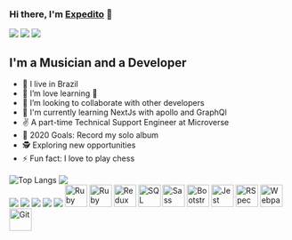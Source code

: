 
<!--
**expjazz/expjazz** is a ✨ _special_ ✨ repository because its `README.md` (this file) appears on your GitHub profile.

Here are some ideas to get you started:

- 🔭 I’m currently working on ...
- 🌱 I’m currently learning ...
- 👯 I’m looking to collaborate on ...
- 🤔 I’m looking for help with ...
- 💬 Ask me about ...
- 📫 How to reach me: ...
- 😄 Pronouns: ...
- ⚡ Fun fact: ...
-->
### Hi there, I'm [Expedito](https://www.expeditoandrade.me) 👋

<a href="https://twitter.com/expeditojazz" target="_blank"><img src="https://img.icons8.com/color/48/000000/twitter.png"/></a>
<a href="https://www.linkedin.com/in/expeditoandrade/" target="_blank"><img src="https://img.icons8.com/fluent/48/000000/linkedin.png"/></a>
<a href="mailto:expeditojazz@gmail.com"><img src="https://img.icons8.com/ios/48/000000/important-mail.png"/></a>


## I'm a Musician and a Developer

- 🔭 I live in Brazil
- 🌱 I’m love learning  🤣
- 👯 I’m looking to collaborate with other developers
- 🤯 I'm currently learning NextJs with apollo and GraphQl
- ✌️ A part-time Technical Support Engineer at Microverse
- 🥅 2020 Goals: Record my solo album
- 🕵 Exploring new opportunities
- ⚡ Fun fact: I love to play chess

<div>
<img align="center" src='https://github-readme-stats.vercel.app/api/top-langs/?username=expjazz&layout=compact&show_icons=true&theme=great-gatsby' alt='Top Langs'>
<img align="center" src='https://github-readme-stats.vercel.app/api?username=expjazz&count_private=true&show_icons=true&theme=great-gatsby'>
</div>

<div>
<img src="https://img.icons8.com/plasticine/48/000000/react.png"/>
<img src="https://img.icons8.com/color/48/000000/graphql.png"/>
<img src="https://img.icons8.com/color/48/000000/javascript.png"/>
<img src="https://img.icons8.com/color/48/000000/mongodb.png"/>
<img src="https://img.icons8.com/color/48/000000/nodejs.png"/>
<img title="Ruby" alt="Ruby" height=40 src="https://blog.mwpreston.net/wp-content/uploads/2018/09/ruby-logo.png">
<img title="Ruby On Rails" alt="Ruby On Rails" height=40 src="https://guides.rubyonrails.org/images/favicon.ico">
    <img title="Redux" alt="Redux" height=40 src="https://seeklogo.com/images/R/redux-logo-9CA6836C12-seeklogo.com.png">
    <img title="SQL" alt="SQL" height=40
      src="https://e7.pngegg.com/pngimages/614/744/png-clipart-mysql-database-mariadb-dolphin-marine-mammal-animals.png">
    <img title="Sass" alt="Sass" height=40 src="https://sass-lang.com/assets/img/styleguide/color-1c4aab2b.png">
    <img title="Bootstrap" alt="Bootstrap" height=40
      src="https://upload.wikimedia.org/wikipedia/commons/thumb/b/b2/Bootstrap_logo.svg/480px-Bootstrap_logo.svg.png">
    <img title="Jest" alt="Jest" height=40 src="https://jestjs.io/img/jest-card-run.svg">
    <img title="RSpec" alt="RSpec" height=40 src="https://seeklogo.com/images/R/rspec-logo-DA1EE19A18-seeklogo.com.png">
    <img title="Webpack" alt="Webpack" height=40 src="https://webpack.js.org/dcd5e077cf9f54ebe52d4f7ebe8c3080.png">
    <img title="Git" alt="Git" height=40 src="https://git-scm.com/images/logos/downloads/Git-Icon-1788C.png">
</div>
